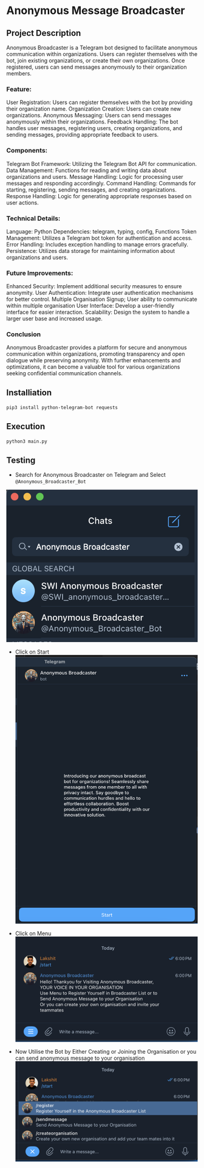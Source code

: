 # Anonymous Message Broadcaster

## Project Description
Anonymous Broadcaster is a Telegram bot designed to facilitate anonymous communication within organizations. Users can register themselves with the bot, join existing organizations, or create their own organizations. Once registered, users can send messages anonymously to their organization members.

### Feature:
User Registration: Users can register themselves with the bot by providing their organization name.
Organization Creation: Users can create new organizations.
Anonymous Messaging: Users can send messages anonymously within their organizations.
Feedback Handling: The bot handles user messages, registering users, creating organizations, and sending messages, providing appropriate feedback to users.

### Components:
Telegram Bot Framework: Utilizing the Telegram Bot API for communication.
Data Management: Functions for reading and writing data about organizations and users.
Message Handling: Logic for processing user messages and responding accordingly.
Command Handling: Commands for starting, registering, sending messages, and creating organizations.
Response Handling: Logic for generating appropriate responses based on user actions.

### Technical Details:
Language: Python
Dependencies: telegram, typing, config, Functions
Token Management: Utilizes a Telegram bot token for authentication and access.
Error Handling: Includes exception handling to manage errors gracefully.
Persistence: Utilizes data storage for maintaining information about organizations and users.

### Future Improvements:
Enhanced Security: Implement additional security measures to ensure anonymity.
User Authentication: Integrate user authentication mechanisms for better control.
Multiple Organisation Signup; User ability to communicate within multiple organisation
User Interface: Develop a user-friendly interface for easier interaction.
Scalability: Design the system to handle a larger user base and increased usage.

### Conclusion
Anonymous Broadcaster provides a platform for secure and anonymous communication within organizations, promoting transparency and open dialogue while preserving anonymity. With further enhancements and optimizations, it can become a valuable tool for various organizations seeking confidential communication channels.

## Installiation

 `pip3 install python-telegram-bot requests`

## Execution

`python3 main.py`

## Testing

- Search for Anonymous Broadcaster on Telegram and Select `@Anonymous_Broadcaster_Bot`

![alt text](/images/image.png)

- Click on Start
![alt text](/images/image-1.png)

- Click on Menu
![alt text](/images/image-2.png)

- Now Utilise the Bot by Either Creating or Joining the Organisation or you can send anonymous message to your organisation
![alt text](/images/image-3.png)
